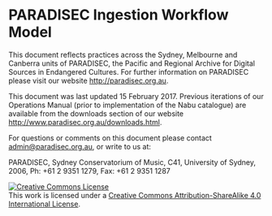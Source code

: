 # PARADISEC Ingestion Workflow Model

This document reflects practices across the Sydney, Melbourne and Canberra units of
PARADISEC, the Pacific and Regional Archive for Digital Sources in Endangered Cultures. For
further information on PARADISEC please visit our website http://paradisec.org.au.

This document was last updated 15 February 2017. Previous iterations of our Operations Manual
(prior to implementation of the Nabu catalogue) are available from the downloads section of our
website http://www.paradisec.org.au/downloads.html.

For questions or comments on this document please contact admin@paradisec.org.au, or write
to us at:

PARADISEC, Sydney Conservatorium of Music, C41, University of Sydney, 2006, Ph: +61 2 9351
1279, Fax: +61 2 9351 1287


<a rel="license" href="http://creativecommons.org/licenses/by-sa/4.0/"><img alt="Creative Commons License" style="border-width:0" src="https://i.creativecommons.org/l/by-sa/4.0/88x31.png" /></a><br />This work is licensed under a <a rel="license" href="http://creativecommons.org/licenses/by-sa/4.0/">Creative Commons Attribution-ShareAlike 4.0 International License</a>.
